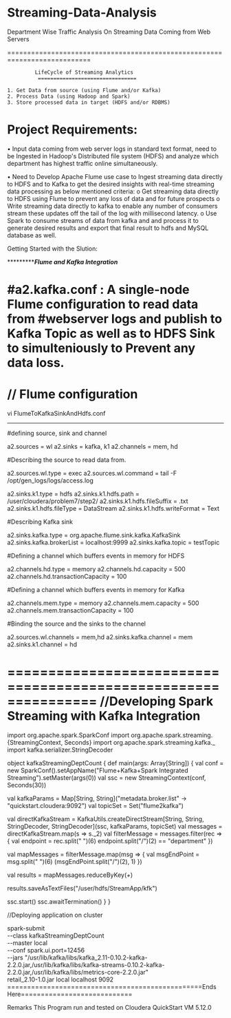# Streaming-Data-Analysis
Department Wise Traffic Analysis On Streaming Data Coming from Web Servers


===========================================================================

			 LifeCycle of Streaming Analytics
			  ================================
			  
	1. Get Data from source (using Flume and/or Kafka)
	2. Process Data (using Hadoop and Spark)
	3. Store processed data in target (HDFS and/or RDBMS)
	
Project Requirements: 
==========================

• Input data coming from web server logs in standard text format, need to be Ingested in Hadoop's Distributed file system (HDFS) and analyze which department has highest traffic online simultaneously.

• Need to Develop Apache Flume  use case to Ingest streaming data directly to HDFS and to Kafka to get the desired insights with real-time streaming data processing as below mentioned criteria:
	o	Get streaming data directly to HDFS  using Flume to prevent any loss of data and for future prospects
	o	Write streaming data directly to kafka to enable any number of consumers stream these updates off the tail of the 		   log with millisecond latency.
	o	Use Spark to consume streams of data from kafka and and process it to generate desired results and export that 			final result to hdfs and MySQL database  as well.
	
Getting Started with the Slution:

****************************Flume and Kafka Integration*******************

#a2.kafka.conf : A single-node Flume configuration to read data from #webserver logs and publish to Kafka Topic as well as to HDFS Sink to simulteniously to Prevent any data loss.
=================================
// Flume configuration
=================================
vi FlumeToKafkaSinkAndHdfs.conf
**********************************
#defining source, sink and channel

a2.sources = wl
a2.sinks = kafka, k1 
a2.channels = mem, hd

#Describing the source to read data from.

a2.sources.wl.type = exec
a2.sources.wl.command = tail -F /opt/gen_logs/logs/access.log

a2.sinks.k1.type = hdfs
a2.sinks.k1.hdfs.path = /user/cloudera/problem7/step2/
a2.sinks.k1.hdfs.fileSuffix = .txt
a2.sinks.k1.hdfs.fileType = DataStream
a2.sinks.k1.hdfs.writeFormat = Text

#Describing Kafka sink 

a2.sinks.kafka.type = org.apache.flume.sink.kafka.KafkaSink
a2.sinks.kafka.brokerList = localhost:9999
a2.sinks.kafka.topic = testTopic

#Defining a channel which buffers events in memory for HDFS

a2.channels.hd.type = memory
a2.channels.hd.capacity = 500
a2.channels.hd.transactionCapacity = 100

#Defining a channel which buffers events in memory for Kafka

a2.channels.mem.type = memory
a2.channels.mem.capacity = 500
a2.channels.mem.transactionCapacity = 100

#Binding the source and the sinks to the channel

a2.sources.wl.channels = mem,hd
a2.sinks.kafka.channel = mem
a2.sinks.k1.channel = hd

===============================================================
//Developing Spark Streaming with Kafka Integration
================================================================

import org.apache.spark.SparkConf
import org.apache.spark.streaming.{StreamingContext, Seconds}
import org.apache.spark.streaming.kafka._
import kafka.serializer.StringDecoder

object kafkaStreamingDeptCount
{
        def main(args: Array[String]) {
val conf = new SparkConf().setAppName("Flume+Kafka+Spark Integrated Streaming").setMaster(args(0))
val ssc = new StreamingContext(conf, Seconds(30))

val kafkaParams = Map[String, String]("metadata.broker.list" -> "quickstart.cloudera:9092")
val topicSet = Set("flume2kafka")

val directKafkaStream = KafkaUtils.createDirectStream[String, String, StringDecoder, StringDecoder](ssc, kafkaParams, topicSet)
val messages = directKafkaStream.map(s => s._2)
val filterMessage = messages.filter(rec => {
val endpoint = rec.split(" ")(6)
endpoint.split("/")(2) == "department"
})

val mapMessages = filterMessage.map(msg => {
val msgEndPoint = msg.split(" ")(6)
(msgEndPoint.split("/")(2), 1)
})

val results = mapMessages.reduceByKey(_+_)

results.saveAsTextFiles("/user/hdfs/StreamApp/kfk")

ssc.start()
ssc.awaitTermination()
}
}


//Deploying application on cluster

spark-submit \
--class kafkaStreamingDeptCount \
--master local \
--conf spark.ui.port=12456 \
--jars "/usr/lib/kafka/libs/kafka_2.11-0.10.2-kafka-2.2.0.jar,/usr/lib/kafka/libs/kafka-streams-0.10.2-kafka-2.2.0.jar,/usr/lib/kafka/libs/metrics-core-2.2.0.jar" \
retail_2.10-1.0.jar local localhost 9092
=================================================Ends Here============================

Remarks This Program run and tested on Cloudera QuickStart VM 5.12.0

